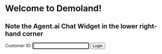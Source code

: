 # Welcome to Demoland!

## Note the Agent.ai Chat Widget in the lower right-hand corner
<!-- agent.ai chat widget begin -->
   <script id="user-care-script" src="https://webclient.agent.ai/js/agentai.js">
   </script>
   <script>
       AgentAI.initialize({
           'app_id': 'udvlVlwJLtdfGpuFvelhqw',
           'api_key': 'AHTN65UUJVE4Q0002UPWNPOZ262FC3DAWLS2KJH3XE',
           'allow_location': true,
           'api_domain': 'agent-demo01.agent.ai'
       });
   </script>
   
Customer ID: <input type='text' name='cid' id='cid' autofocus>
<button onclick="myFunction()">Login</button>

<script>
function myFunction() {
    var x = document.getElementById('cid').value;
    AgentAI.login({'customer_id': x});
}
</script>
<!-- agent.ai chat widget end -->
